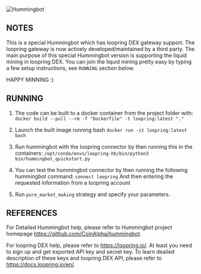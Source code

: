 ![Hummingbot](https://i.ibb.co/X5zNkKw/blacklogo-with-text.png)

## NOTES

This is a special Hummingbot which has loopring DEX gateway support. The loopring gateway is now actively developed/maintained by a third party.
The main purpose of this special Hummingbot version is supporting the liquid mining in loopring DEX.
You can join the liquid mining pretty easy by typing a few setup instructions, see `RUNNING` section below.

HAPPY MINNING :)

## RUNNING

1. The code can be built to a docker container from the project folder with:
`docker build --pull --rm -f "Dockerfile" -t loopring:latest "."`

2. Launch the built image running bash
`docker run -it loopring:latest bash`

3. Run hummingbot with the loopring connector by then running this in the containers:
`/opt/conda/envs/loopring-hb/bin/python3 bin/hummingbot_quickstart.py`

4. You can test the hummingbot connector by then running the following hummingbot command:
`connect loopring`
And then entering the requested information from a loopring account

5. Run `pure_market_making` strategy and specify your parameters.

## REFERENCES

For Detailed Hummingbot help, please refer to Hummingbot project homepage https://github.com/CoinAlpha/hummingbot.

For loopring DEX help, please refer to <https://loopring.io/>. At least you need to sign up and get exported API key and secret key. To learn deailed description of these keys and loopring DEX API, please refer to <https://docs.loopring.io/en/>.
